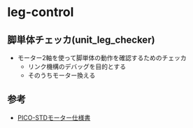 # leg-control

## 脚単体チェッカ(unit_leg_checker)

* モーター2軸を使って脚単体の動作を確認するためのチェッカ
  * リンク機構のデバッグを目的とする
  * そのうちモーター換える

## 参考

* [PICO-STDモーター仕様書](https://gwsus.com/gws_com_tw_www/english/product/servo/sat%20form.htm)
